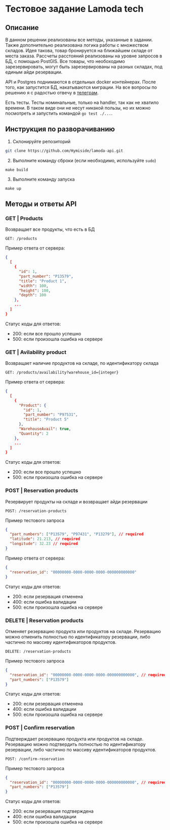 # Тестовое задание Lamoda tech
## Описание
В данном решении реализованы все методы, указанные в задании. Также дополнительно реализована логика работы с множеством складов. Идея такова, товар бронируется на ближайшем складе от места заказа. Рассчеты расстояний реализованы на уровне запросов в БД, с помощью PostGIS. Все товары, что необоходимо зарезервировать, могут быть зарезервированы на разных складах, под единым айди резервации.

API и Postgres поднимаются в отдельных docker контейнерах. После того, как запустится БД, накатываются миграции.
На все вопросы по решению я с радостью отвечу в [телеграм](https://t.me/hymiside).

Есть тесты. Тесты номинальные, только на handler, так как не хватило времени. В таком виде они не несут никакой пользы, но их можно посмотреть и запустить командой `go test ./...`. 

## Инструкция по разворачиванию
1. Склонируйте репозиторий
```bash
git clone https://github.com/Hymiside/lamoda-api.git
```
2. Выполните команду сброки (если необходимо, используйте `sudo`)
```
make build
```
3. Выполните команду запуска
```
make up
```

## Методы и ответы API
### GET | Products
Возвращает все продукты, что есть в БД
```
GET: /products
```
Пример ответа от сервера:
```json
{
  [
    {
      "id": 1,
      "part_number": "P13579",
      "title": "Product 1",
      "width": 100,
      "height": 100,
      "depth": 100
    },
    ...
  ]
}
```
Статус коды для ответов:
- 200: если все прошло успешно
- 500: если произошла ошибка на сервере

### GET | Avilability product
Возвращает наличие продуктов на складе, по идентификатору склада
```
GET: /products/availability?warehouse_id={integer}
```
Пример ответа от сервера:
```json
{
  [
    {
      "Product": {
        "id": 1,
        "part_number": "P97531",
        "title": "Product 5"
      },
      "WarehouseAvail": true,
      "Quantity": 2
    },
    ...
  ]
}
```
Статус коды для ответов:
- 200: если все прошло успешно
- 500: если произошла ошибка на сервере


### POST | Reservation products
Резервирует продукты на складе и возвращает айди резервации
```
POST: /reservation-products
```
Пример тестового запроса
```json
{
  "part_numbers": ["P13579", "P97431", "P13279"], // required
  "latitude": 21.213, // required
  "longitude": 32.23 // required
}
```
Пример ответа от сервера:
```json
{
  "reservation_id": "00000000-0000-0000-0000-000000000000"
}
```
Статус коды для ответов:
- 200: если резервация отменена
- 400: если ошибка валидации
- 500: если произошла ошибка на сервере

### DELETE | Reservation products
Отменяет резервацию продукта или продуктов на складе. Резервацию можно отменить полностью по идентификатору резервации, либо частично по массиву идентификаторов продуктов.
```
DELETE: /reservation-products
```
Пример тестового запроса
```json
{
  "reservation_id": "00000000-0000-0000-0000-000000000000", // required
  "part_numbers": ["P13579"]
}
```
Статус коды для ответов:
- 200: если резервация отменена
- 400: если ошибка валидации
- 500: если произошла ошибка на сервере


### POST | Confirm reservation
Подтверждает резервацию продукта или продуктов на складе. Резервацию можно подтвердить полностью по идентификатору резервации, либо частично по массиву идентификаторов продуктов.
```
POST: /confirm-reservation
```
Пример тестового запроса
```json
{
  "reservation_id": "00000000-0000-0000-0000-000000000000", // required
  "part_numbers": ["P13579"]
}
```
Статус коды для ответов:
- 200: если резервация подтверждена
- 400: если ошибка валидации
- 500: если произошла ошибка на сервере
